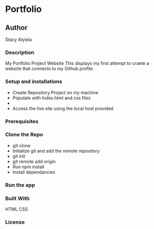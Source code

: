 # Portfolio

## Author
Stacy Alyiela

### Description
My Portfolio Project Website 
This displays my first attempt to craete a website that connects to my Github profile.


### Setup and installations
* Create Repository Project on my machine
* Populate with Index.html and css files 
* 
* Access the live site using the local host provided

### Prerequisites

### Clone the Repo 
* git clone 
* Initialize git and add the remote repository
* git init
* git remote add origin <your-repository-url>
* Run npm install
* Install dependancies

### Run the app



### Built With
HTML
CSS

### License

